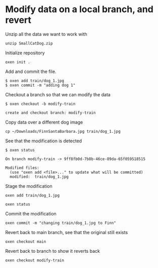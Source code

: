 # Modify data on a local branch, and revert

Unzip all the data we want to work with

```shell
unzip SmallCatDog.zip
```

Initialize repository

```shell
oxen init .
```

Add and commit the file.

```shell
$ oxen add train/dog_1.jpg
$ oxen commit -m "adding dog 1"
```

Checkout a branch so that we can modify the data

```shell
$ oxen checkout -b modify-train

create and checkout branch: modify-train
```

Copy data over a different dog image

```shell
cp ~/Downloads/FinnSantaBarbara.jpg train/dog_1.jpg
```

See that the modification is detected

```shell
$ oxen status

On branch modify-train -> 9ff8fb0d-7b8b-46ce-89da-65f059518515

Modified files:
  (use "oxen add <file>..." to update what will be committed)
  modified:  train/dog_1.jpg
```

Stage the modification

```shell
oxen add train/dog_1.jpg
```

```shell
oxen status
```

Commit the modification

```shell
oxen commit -m "changing train/dog_1.jpg to Finn"
```

Revert back to main branch, see that the original still exists

```shell
oxen checkout main
```

Revert back to branch to show it reverts back

```shell
oxen checkout modify-train
```